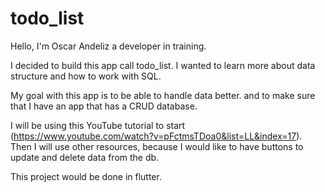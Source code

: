 # todo_list

Hello, I'm Oscar Andeliz a developer in training.

I decided to build this app call todo_list. 
I wanted to learn more about data structure and how to work with SQL.

My goal with this app is to be able to handle data better.
and to make sure that I have an app that has a CRUD database.

I will be using this YouTube tutorial to start (https://www.youtube.com/watch?v=pFctmsTDoa0&list=LL&index=17).
Then I will use other resources, because I would like to have buttons to update and delete data from the db.

This project would be done in flutter.
